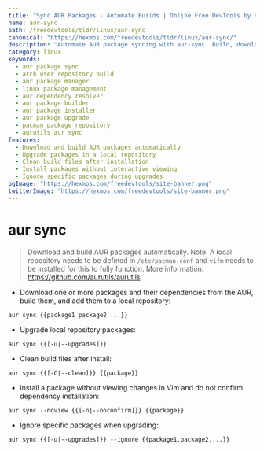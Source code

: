 ```yaml
---
title: "Sync AUR Packages - Automate Builds | Online Free DevTools by Hexmos"
name: aur-sync
path: /freedevtools/tldr/linux/aur-sync
canonical: "https://hexmos.com/freedevtools/tldr/linux/aur-sync/"
description: "Automate AUR package syncing with aur-sync. Build, download, and upgrade packages from the Arch User Repository. Free online tool, no registration required."
category: linux
keywords:
  - aur package sync
  - arch user repository build
  - aur package manager
  - linux package management
  - aur dependency resolver
  - aur package builder
  - aur package installer
  - aur package upgrade
  - pacman package repository
  - aurutils aur sync
features:
  - Download and build AUR packages automatically
  - Upgrade packages in a local repository
  - Clean build files after installation
  - Install packages without interactive viewing
  - Ignore specific packages during upgrades
ogImage: "https://hexmos.com/freedevtools/site-banner.png"
twitterImage: "https://hexmos.com/freedevtools/site-banner.png"
---
```


# aur sync

> Download and build AUR packages automatically.
> Note: A local repository needs to be defined in `/etc/pacman.conf` and `vifm` needs to be installed for this to fully function.
> More information: <https://github.com/aurutils/aurutils>.

- Download one or more packages and their dependencies from the AUR, build them, and add them to a local repository:

`aur sync {{package1 package2 ...}}`

- Upgrade local repository packages:

`aur sync {{[-u|--upgrades]}}`

- Clean build files after install:

`aur sync {{[-C|--clean]}} {{package}}`

- Install a package without viewing changes in Vim and do not confirm dependency installation:

`aur sync --noview {{[-n|--noconfirm]}} {{package}}`

- Ignore specific packages when upgrading:

`aur sync {{[-u|--upgrades]}} --ignore {{package1,package2,...}}`
